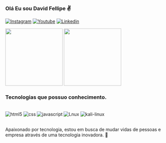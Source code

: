 

### Olá Eu sou David Fellipe ✌️

[![Instagram](https://img.shields.io/badge/Instagram-E4405F?style=for-the-badge&logo=instagram&logoColor=white)](https://www.instagram.com/david_zyzz19/)
[![Youtube](	https://img.shields.io/badge/YouTube-FF0000?style=for-the-badge&logo=youtube&logoColor=white)](https://www.youtube.com/channel/UCebGqHTMJZ9CczXSDJO0LbA/)
[![Linkedin](https://img.shields.io/badge/LinkedIn-0077B5?style=for-the-badge&logo=linkedin&logoColor=white)](https://www.linkedin.com/in/david-fellipe-029027123/)

<div>
<img height="180em" src="https://github-readme-stats.vercel.app/api?username=lbanezz&show_icons=true&theme=tokyonight"/>

<img height="180em" src="https://github-readme-stats.vercel.app/api/top-langs/?username=lbanezz&lshow_icons=true&theme=tokyonight&layout=compact"/> 
</div>

### Tecnologias que possuo conhecimento.

<div style="display: inline_block"><br/>
    <img align="center" alt="html5" src="https://img.shields.io/badge/HTML5-E34F26?style=for-the-badge&logo=html5&logoColor=white"/>
    <img align="center" alt="css" src="https://img.shields.io/badge/CSS3-1572B6?style=for-the-badge&logo=css3&logoColor=white"/>
    <img align="center" alt="javascript" src="https://img.shields.io/badge/JavaScript-F7DF1E?style=for-the-badge&logo=javascript&logoColor=black"/>
    <img align="center" alt="Lnux" src="https://img.shields.io/badge/Linux-FCC624?style=for-the-badge&logo=linux&logoColor=black"/>
    <img align="center" alt="kali-linux" src="https://img.shields.io/badge/Kali_Linux-557C94?style=for-the-badge&logo=kali-linux&logoColor=white"/>
</div><br/>

Apaixonado por tecnologia, estou em busca de mudar vidas de pessoas e empresa através de uma tecnologia inovadora. 🚀
